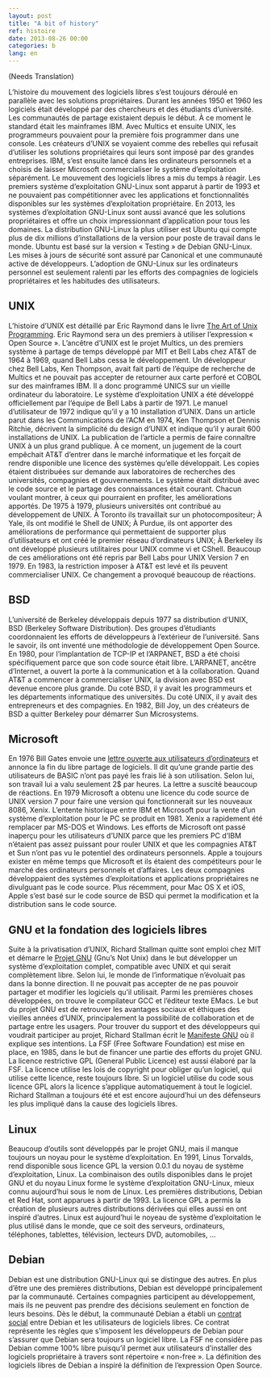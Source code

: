 ```yaml
---
layout: post
title: "A bit of history"
ref: histoire
date: 2013-08-26 00:00
categories: b
lang: en
---
```


(Needs Translation)

L’histoire du mouvement des logiciels libres s’est toujours déroulé en parallèle avec les solutions propriétaires. Durant les années 1950 et 1960 les logiciels était développé par des chercheurs et des étudiants d’université. Les communautés de partage existaient depuis le début. À ce moment le standard était les mainframes IBM. Avec Multics et ensuite UNIX, les programmeurs pouvaient pour la première fois programmer dans une console. Les créateurs d’UNIX se voyaient comme des rebelles qui refusait d’utiliser les solutions propriétaires qui leurs sont imposé par des grandes entreprises. IBM, s’est ensuite lancé dans les ordinateurs personnels et a choisis de laisser Microsoft commercialiser le système d’exploitation séparément. Le mouvement des logiciels libres a mis du temps à réagir. Les premiers système d’exploitation GNU-Linux sont apparut à partir de 1993 et ne pouvaient pas compétitionner avec les applications et fonctionnalités disponibles sur les systèmes d’exploitation propriétaire. En 2013, les systèmes d’exploitation GNU-Linux sont aussi avancé que les solutions propriétaires et offre un choix impressionnant d’application pour tous les domaines. La distribution GNU-Linux la plus utiliser est Ubuntu qui compte plus de dix millions d’installations de la version pour poste de travail dans le monde. Ubuntu est basé sur la version « Testing » de Debian GNU-Linux. Les mises à jours de sécurité sont assuré par Canonical et une communauté active de développeurs. L’adoption de GNU-Linux sur les ordinateurs personnel est seulement ralenti par les efforts des compagnies de logiciels propriétaires et les habitudes des utilisateurs.

## UNIX

L’histoire d’UNIX est détaillé par Eric Raymond dans le livre [The Art of Unix Programming](http://www.faqs.org/docs/artu/ch02s01.html).  Eric Raymond sera un des premiers à utiliser l’expression « Open Source ». L’ancêtre d’UNIX est le projet Multics, un des premiers système à partage de temps développé par MIT et Bell Labs chez AT&T de 1964 à 1969, quand Bell Labs cessa le développement. Un développeur chez Bell Labs, Ken Thompson, avait fait parti de l’équipe de recherche de Multics et ne pouvait pas accepter de retourner aux carte perforé et COBOL sur des mainframes IBM. Il a donc programmé UNICS sur un vieille ordinateur du laboratoire. Le système d’exploitation UNIX a été développé officiellement par l’équipe de Bell Labs à partir de 1971. Le manuel d’utilisateur de 1972 indique qu’il y a 10 installation d’UNIX. Dans un article parut dans les Communications de l’ACM en 1974, Ken Thompson et Dennis Ritchie, décrivent la simplicité du design d’UNIX et indique qu’il y aurait 600 installations de UNIX.  La publication de l’article a permis de faire connaître UNIX à un plus grand publique.
À ce moment, un jugement de la court empêchait AT&T d’entrer dans le marché informatique et les forçait de rendre disponible une licence des systèmes qu’elle développait. Les copies étaient distribuées sur demande aux laboratoires de recherches des universités, compagnies et gouvernements. Le système était distribué avec le code source et le partage des connaissances était courant. Chacun voulant montrer, à ceux qui pourraient en profiter, les améliorations apportés. De 1975 à 1979, plusieurs universités ont contribué au développement de UNIX. À Toronto ils travaillait sur un photocompositeur; À Yale, ils ont modifié le Shell de UNIX; À Purdue, ils ont apporter des améliorations de performance qui permettaient de supporter plus d’utilisateurs et ont créé le premier réseau d’ordinateurs UNIX; À Berkeley ils ont développé plusieurs utilitaires pour UNIX comme vi et CShell. Beaucoup de ces améliorations ont été repris par Bell Labs pour UNIX Version 7 en 1979. En 1983, la restriction imposer à AT&T est levé et ils peuvent commercialiser UNIX. Ce changement a provoqué beaucoup de réactions.

## BSD

L’université de Berkeley développais depuis 1977 sa distribution d’UNIX, BSD (Berkeley Software Distribution). Des groupes d’étudiants coordonnaient les efforts de développeurs à l’extérieur de l’université. Sans le savoir, ils ont inventé une méthodologie de développement Open Source. En 1980, pour l’implantation de TCP-IP et l’ARPANET, BSD a été choisi spécifiquement parce que son code source était libre. L’ARPANET, ancêtre d’Internet, a ouvert la porte à la communication et à la collaboration. Quand AT&T a commencer à commercialiser UNIX, la division avec BSD est devenue encore plus grande. Du coté BSD, il y avait les programmeurs et les départements informatique des universités. Du coté UNIX, il y avait des entrepreneurs et des compagnies. En 1982, Bill Joy, un des créateurs de BSD a quitter Berkeley pour démarrer Sun Microsystems.

## Microsoft

En 1976 Bill Gates envoie une [lettre ouverte aux utilisateurs d’ordinateurs](http://www.digibarn.com/collections/newsletters/homebrew/V2_01/gatesletter.html) et annonce la fin du libre partage de logiciels.  Il dit qu’une grande partie des utilisateurs de BASIC n’ont pas payé les frais lié à son utilisation. Selon lui, son travail lui a valu seulement 2$ par heures. La lettre a suscité beaucoup de réactions. En 1979 Microsoft a obtenu une licence du code source de UNIX version 7 pour faire une version qui fonctionnerait sur les nouveaux 8086, Xenix. L’entente historique entre IBM et Microsoft pour la vente d’un système d’exploitation pour le PC se produit en 1981. Xenix a rapidement été remplacer par MS-DOS et Windows. Les efforts de Microsoft ont passé inaperçu pour les utilisateurs d’UNIX parce que les premiers PC d’IBM n’étaient pas assez puissant pour rouler UNIX et que les compagnies AT&T et Sun n’ont pas vu le potentiel des ordinateurs personnels.
Apple a toujours exister en même temps que Microsoft et ils étaient des compétiteurs pour le marché des ordinateurs personnels et d’affaires. Les deux compagnies développaient des systèmes d’exploitations et applications propriétaires ne divulguant pas le code source. Plus récemment, pour Mac OS X et iOS, Apple s’est basé sur le code source de BSD qui permet la modification et la distribution sans le code source.

## GNU et la fondation des logiciels libres

Suite à la privatisation d’UNIX, Richard Stallman quitte sont emploi chez MIT et démarre le [Projet GNU](http://www.gnu.org/gnu/thegnuproject.fr.html) (Gnu’s Not Unix) dans le but développer un système d’exploitation complet, compatible avec UNIX et qui serait complètement libre.  Selon lui, le monde de l’informatique n’évoluait pas dans la bonne direction. Il ne pouvait pas accepter de ne pas pouvoir partager et modifier les logiciels qu’il utilisait. Parmi les premières choses développées, on trouve le compilateur GCC et l’éditeur texte EMacs. Le but du projet GNU est de retrouver les avantages sociaux et éthiques des vieilles années d’UNIX, principalement la possibilité de collaboration et de partage entre les usagers. Pour trouver du support et des développeurs qui voudrait participer au projet, Richard Stallman écrit le [Manifeste GNU](http://www.gnu.org/gnu/manifesto.fr.html) où il explique ses intentions.
La FSF (Free Software Foundation) est mise en place, en 1985, dans le but de financer une partie des efforts du projet GNU. La licence restrictive GPL (General Public Licence) est aussi élaboré par la FSF. La licence utilise les lois de copyright pour obliger qu’un logiciel, qui utilise cette licence, reste toujours libre. Si un logiciel utilise du code sous licence GPL alors la licence s’applique automatiquement à tout le logiciel. Richard Stallman a toujours été et est encore aujourd’hui un des défenseurs les plus impliqué dans la cause des logiciels libres.

## Linux

Beaucoup d’outils sont développés par le projet GNU, mais il manque toujours un noyau pour le système d’exploitation. En 1991, Linus Torvalds, rend disponible sous licence GPL la version 0.0.1 du noyau de système d’exploitation, Linux. La combinaison des outils disponibles dans le projet GNU et du noyau Linux forme le système d’exploitation GNU-Linux, mieux connu aujourd’hui sous le nom de Linux. Les premières distributions, Debian et Red Hat, sont apparues à partir de 1993. La licence GPL a permis la création de plusieurs autres distributions dérivées qui elles aussi en ont inspiré d’autres.  Linux est aujourd’hui le noyeau de système d’exploitation le plus utilisé dans le monde, que ce soit des serveurs, ordinateurs, téléphones, tablettes, télévision, lecteurs DVD, automobiles, …

## Debian

Debian est une distribution GNU-Linux qui se distingue des autres. En plus d’être une des premières distributions, Debian est développé principalement par la communauté. Certaines compagnies participent au développement, mais ils ne peuvent pas prendre des décisions seulement en fonction de leurs besoins. Dès le début, la communauté Debian a établi un [contrat social](http://www.debian.org/social_contract) entre Debian et les utilisateurs de logiciels libres. Ce contrat représente les règles que s’imposent les développeurs de Debian pour s’assurer que Debian sera toujours un logiciel libre. La FSF ne considère pas Debian comme 100% libre puisqu’il permet aux utilisateurs d’installer des logiciels propriétaire à travers sont répertoire « non-free ». La définition des logiciels libres de Debian a inspiré la définition de l’expression Open Source.
